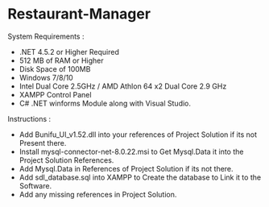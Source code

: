 # Restaurant-Manager

 System Requirements :
 
  - .NET 4.5.2 or Higher Required
  - 512 MB of RAM or Higher 
  - Disk Space of 100MB
  - Windows 7/8/10
  - Intel Dual Core 2.5GHz / AMD Athlon 64 x2 Dual Core 2.9 GHz
  - XAMPP Control Panel
  - C# .NET winforms Module along with Visual Studio.
  
 
 Instructions :
 
  - Add Bunifu_UI_v1.52.dll into your references of Project Solution if its not Present there.
  - Install mysql-connector-net-8.0.22.msi to Get Mysql.Data it into the Project Solution References.
  - Add Mysql.Data in References of Project Solution if its not there.
  - Add sdl_database.sql into XAMPP to Create the database to Link it to the Software.
  - Add any missing references in Project Solution.
   
